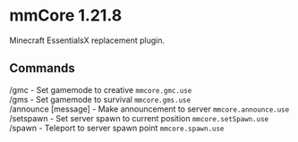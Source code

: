 # mmCore 1.21.8
Minecraft EssentialsX replacement plugin.

## Commands
/gmc - Set gamemode to creative `mmcore.gmc.use`  
/gms - Set gamemode to survival `mmcore.gms.use`  
/announce [message] - Make announcement to server `mmcore.announce.use`  
/setspawn - Set server spawn to current position `mmcore.setSpawn.use`  
/spawn - Teleport to server spawn point `mmcore.spawn.use`  
